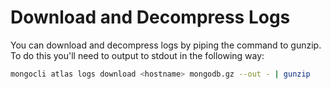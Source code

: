# Download and Decompress Logs

You can download and decompress logs by piping the command to gunzip.
To do this you'll need to output to stdout in the following way: 

```bash
mongocli atlas logs download <hostname> mongodb.gz --out - | gunzip
```
